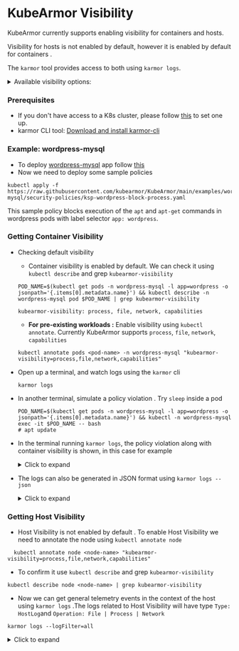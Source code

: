# KubeArmor Visibility

KubeArmor currently supports enabling visibility for containers and hosts.

Visibility for hosts is not enabled by default, however it is enabled by default for containers . 

The `karmor` tool provides access to both using `karmor logs`.

<details>
  <summary>Available visibility options:</summary>

#### KubeArmor provides visibility on the following behavior of containers
* Process
* Files
* Networks

</details>



### Prerequisites

* If you don't have access to a K8s cluster, please follow  [this](https://github.com/kubearmor/KubeArmor/blob/main/getting-started/deployment_guide.md#prerequisites) to set one up.
* karmor CLI tool: [Download and install karmor-cli](https://github.com/kubearmor/KubeArmor/blob/main/getting-started/deployment_guide.md#1-download-and-install-karmor-cli-tool)

### Example: wordpress-mysql

* To deploy [wordpress-mysql](https://github.com/kubearmor/KubeArmor/blob/main/examples/wordpress-mysql/wordpress-mysql-deployment.yaml) app follow [this](https://github.com/kubearmor/KubeArmor/blob/main//examples/wordpress-mysql.md)
* Now we need to deploy some sample policies
```
kubectl apply -f https://raw.githubusercontent.com/kubearmor/KubeArmor/main/examples/wordpress-mysql/security-policies/ksp-wordpress-block-process.yaml
```
This sample policy blocks execution of the `apt` and `apt-get` commands in wordpress pods with label selector `app: wordpress`.

### Getting Container Visibility


* Checking default visibility

  * Container visibility is enabled by default. We can check it using `kubectl describe` and grep `kubearmor-visibility`

  ```text
  POD_NAME=$(kubectl get pods -n wordpress-mysql -l app=wordpress -o jsonpath='{.items[0].metadata.name}') && kubectl describe -n wordpress-mysql pod $POD_NAME | grep kubearmor-visibility

  kubearmor-visibility: process, file, network, capabilities
  ```
  * **For pre-existing workloads :** Enable visibility using `kubectl annotate`. Currently KubeArmor supports `process`, `file`, `network`, `capabilities`
   ```text
  kubectl annotate pods <pod-name> -n wordpress-mysql "kubearmor-visibility=process,file,network,capabilities"
  ```
* Open up a terminal, and watch logs using the `karmor` cli
  ```text
  karmor logs
  ```
* In another terminal, simulate a policy violation . Try `sleep` inside a pod

  ```text
  POD_NAME=$(kubectl get pods -n wordpress-mysql -l app=wordpress -o jsonpath='{.items[0].metadata.name}') && kubectl -n wordpress-mysql exec -it $POD_NAME -- bash
  # apt update
  ```
* In the terminal running `karmor logs`, the policy violation along with container visibility is shown, in this case for example
  <details>
  <summary>Click to expand</summary>

  ```text
  == Alert / 2023-01-04 04:58:37.689182 ==
  ClusterName: default
  HostName: sibashi-asus
  NamespaceName: wordpress-mysql
  PodName: wordpress-787f45786f-mm2bm
  Labels: app=wordpress
  ContainerName: wordpress
  ContainerID: 9af5246810fd0a732e74d391b32b95f65e4c08e655d1ab10b49b04b148cc1c24
  ContainerImage: docker.io/library/wordpress:4.8-apache@sha256:6216f64ab88fc51d311e38c7f69ca3f9aaba621492b4f1fa93ddf63093768845
  Type: MatchedPolicy
  PolicyName: ksp-wordpress-block-process
  Severity: 3
  Source: /bin/bash
  Resource: /usr/bin/apt update
  Operation: Process
  Action: Block
  Data: syscall=SYS_EXECVE
  Enforcer: AppArmor
  Result: Permission denied
  HostPID: 17462
  HostPPID: 17293
  PID: 199
  PPID: 193
  ParentProcessName: /bin/bash
  ProcessName: /usr/bin/apt
  ```

  </details>


* The logs can also be generated in JSON format using `karmor logs --json `

  <details>
  <summary>Click to expand</summary>

  ```json
  {
  "Timestamp":1672808328,
  "UpdatedTime":"2023-01-04T04:58:48.838991Z",
  "ClusterName":"default","HostName":"sibashi-asus",
  "NamespaceName":"wordpress-mysql","PodName":"wordpress-787f45786f-mm2bm",
  "Labels":"app=wordpress",
  "ContainerID":"9af5246810fd0a732e74d391b32b95f65e4c08e655d1ab10b49b04b148cc1c24",
  "ContainerName":"wordpress",
  "ContainerImage":"docker.io/library/wordpress:4.8-apache@sha256:6216f64ab88fc51d311e38c7f69ca3f9aaba621492b4f1fa93ddf63093768845",
  "HostPPID":17293,
  "HostPID":17526,
  "PPID":193,
  "PID":200,
  "ParentProcessName":"/bin/bash",
  "ProcessName":"/usr/bin/apt",
  "PolicyName":"ksp-wordpress-block-process",
  "Severity":"3",
  "Type":"MatchedPolicy",
  "Source":"/bin/bash",
  "Operation":"Process",
  "Resource":"/usr/bin/apt update",
  "Data":"syscall=SYS_EXECVE",
  "Enforcer":"AppArmor",
  "Action":"Block",
  "Result":"Permission denied"
  }

  ```

  </details>

### Getting Host Visibility

* Host Visibility is not enabled by default . To enable Host  Visibility we need to annotate the node using `kubectl annotate node`
```
  kubectl annotate node <node-name> "kubearmor-visibility=process,file,network,capabilities" 
```

* To confirm it use `kubectl describe` and grep `kubearmor-visibility`
```text
kubectl describe node <node-name> | grep kubearmor-visibility
```

* Now we can get general telemetry events in the context of the host using `karmor logs` .The logs related to Host Visibility will have type `Type: HostLog`and `Operation: File | Process | Network ` 

```text
karmor logs --logFilter=all
```

  <details>
  <summary>Click to expand</summary>

  ```text
  == Alert / 2023-01-04 04:58:37.689182 ==
== Log / 2023-01-27 14:41:49.017709 ==
ClusterName: default
HostName: kubearmor-dev2
Type: HostLog
Source: /usr/bin/dockerd
Resource: /usr/bin/runc --version
Operation: Process
Data: syscall=SYS_EXECVE
Result: Passed
HostPID: 193088
HostPPID: 914
PID: 193088
PPID: 914
ParentProcessName: /usr/bin/dockerd
ProcessName: /usr/bin/runc
== Log / 2023-01-27 14:41:49.018951 ==
ClusterName: default
HostName: kubearmor-dev2
Type: HostLog
Source: /usr/bin/runc --version
Resource: /lib/x86_64-linux-gnu/libc.so.6
Operation: File
Data: syscall=SYS_OPENAT fd=-100 flags=O_RDONLY|O_CLOEXEC
Result: Passed
HostPID: 193088
HostPPID: 914
PID: 193088
PPID: 914
ParentProcessName: /usr/bin/dockerd
ProcessName: /usr/bin/runc
== Log / 2023-01-27 14:41:49.018883 ==
ClusterName: default
HostName: kubearmor-dev2
Type: HostLog
Source: /usr/bin/runc --version
Resource: /etc/ld.so.cache
Operation: File
Data: syscall=SYS_OPENAT fd=-100 flags=O_RDONLY|O_CLOEXEC
Result: Passed
HostPID: 193088
HostPPID: 914
PID: 193088
PPID: 914
ParentProcessName: /usr/bin/dockerd
ProcessName: /usr/bin/runc
== Log / 2023-01-27 14:41:49.020905 ==
ClusterName: default
HostName: kubearmor-dev2
Type: HostLog
Source: /var/lib/rancher/k3s/data/2949af7261ce923f6a5091396d266a0e9d9436dcee976fcd548edc324eb277bb/bin/k3s
Resource: /var/lib/rancher/k3s/data/2949af7261ce923f6a5091396d266a0e9d9436dcee976fcd548edc324eb277bb/bin/portmap
Operation: Process
Data: syscall=SYS_EXECVE
Result: Passed
HostPID: 193090
HostPPID: 5627
PID: 193090
PPID: 5627
ParentProcessName: /var/lib/rancher/k3s/data/2949af7261ce923f6a5091396d266a0e9d9436dcee976fcd548edc324eb277bb/bin/k3s
ProcessName: /var/lib/rancher/k3s/data/2949af7261ce923f6a5091396d266a0e9d9436dcee976fcd548edc324eb277bb/bin/portmap

  ```
* The logs can also be generated in JSON format using `karmor logs --logFilter=all --json `

  <details>
  <summary>Click to expand</summary>

  ```json
  
      {
      "Timestamp": 1674889485,
      "UpdatedTime": "2023-01-28T07:04:45.436854Z",
      "ClusterName": "default",
      "HostName": "kubearmor-dev2",
      "ParentProcessName": "/usr/bin/containerd-shim",
      "ProcessName": "/usr/bin/containerd",
      "HostPPID": 80989,
      "HostPID": 614074,
      "PPID": 80989,
      "PID": 614074,
      "Type": "HostLog",
      "Source": "/usr/bin/containerd --address /run/containerd/containerd.sock publish --topic /tasks/exit --namespace moby",
      "Operation": "File",
      "Resource": "/lib/x86_64-linux-gnu/libdl.so.2",
      "Data": "syscall=SYS_OPENAT fd=-100 flags=O_RDONLY|O_CLOEXEC",
      "Result": "Passed",
    },
    {
    "Timestamp": 1674889485,
    "UpdatedTime": "2023-01-28T07:04:45.440804Z",
    "ClusterName": "default",
    "HostName": "kubearmor-dev2",
    "ParentProcessName": "/usr/bin/containerd-shim",
    "ProcessName": "/usr/bin/containerd",
    "HostPPID": 80989,
    "HostPID": 614074,
    "PPID": 80989,
    "PID": 614074,
    "Type": "HostLog",
    "Source": "/usr/bin/containerd --address /run/containerd/containerd.sock publish --topic /tasks/exit --namespace moby",
    "Operation": "File",
    "Resource": "/usr/bin/containerd",
    "Data": "syscall=SYS_OPENAT fd=-100 flags=O_RDONLY|O_CLOEXEC",
    "Result": "Passed",
    },
    {
    "Timestamp": 1674889485,
    "UpdatedTime": "2023-01-28T07:04:45.427658Z",
    "ClusterName": "default",
    "HostName": "kubearmor-dev2",
    "ParentProcessName": "/bin/bash",
    "ProcessName": "/usr/bin/pgrep",
    "HostPPID": 614066,
    "HostPID": 614073,
    "PPID": 614066,
    "PID": 614073,
    "Type": "HostLog",
    "Source": "/bin/bash",
    "Operation": "Process",
    "Resource": "/usr/bin/pgrep kubearmor",
    "Data": "syscall=SYS_EXECVE",
    "Result": "Passed",
    },
    {
    "Timestamp": 1674889485,
    "UpdatedTime": "2023-01-28T07:04:45.450454Z",
    "ClusterName": "default",
    "HostName": "kubearmor-dev2",
    "ParentProcessName": "/usr/bin/containerd-shim",
    "ProcessName": "/usr/bin/containerd",
    "HostPPID": 80989,
    "HostPID": 614074,
    "PPID": 80989,
    "PID": 614074,
    "Type": "HostLog",
    "Source": "/usr/bin/containerd --address /run/containerd/containerd.sock publish --topic /tasks/exit --namespace moby",
    "Operation": "Network",
    "Resource": "domain=AF_UNIX type=SOCK_STREAM|SOCK_NONBLOCK|SOCK_CLOEXEC protocol=0",
    "Data": "syscall=SYS_SOCKET",
    "Result": "Passed"
    }



  ```